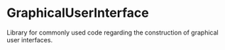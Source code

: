 # GraphicalUserInterface
Library for commonly used code regarding the construction of graphical user interfaces.
